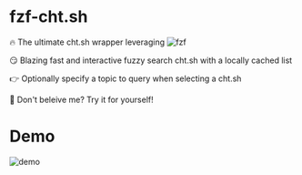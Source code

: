 #  fzf-cht.sh

🔥 The ultimate cht.sh wrapper leveraging ![fzf](https://github.com/junegunn/fzf)

😏 Blazing fast and interactive fuzzy search cht.sh with a locally cached list

👉 Optionally specify a topic to query when selecting a cht.sh

🤨 Don't beleive me? Try it for yourself!

# Demo

![demo](https://i.ibb.co/kSMn890/ezgif-com-gif-maker.gif)
